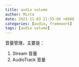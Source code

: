 ```yaml
---
title: audio volume
author: Mista
date: 2021-11-03 21:55:00 +0800
categories: [audio, framework]
tags: [audio volume]
---
```


音量管理，主要是：

1. Stream 音量
2. AudioTrack 音量

